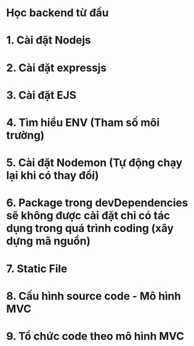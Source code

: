 # Học backend từ đầu
# 1. Cài đặt Nodejs
# 2. Cài đặt expressjs
# 3. Cài đặt EJS
# 4. Tìm hiểu ENV (Tham số môi trường)
# 5. Cài đặt Nodemon (Tự động chạy lại khi có thay đổi)
# 6. Package trong devDependencies sẽ không được cài đặt chỉ có tác dụng trong quá trình coding (xây dựng mã nguồn)
# 7. Static File
# 8. Cấu hình source code - Mô hình MVC
# 9. Tổ chức code theo mô hình MVC